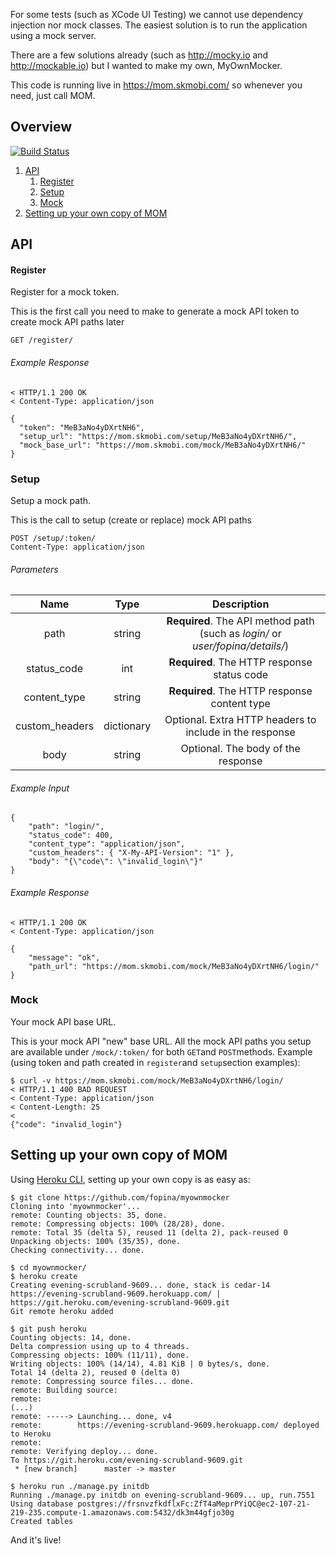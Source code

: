 For some tests  (such as XCode UI Testing) we cannot use dependency injection nor mock classes. The easiest solution is to run the application using a mock server.

There are a few solutions already (such as http://mocky.io and http://mockable.io) but I wanted to make my own, MyOwnMocker.

This code is running live in https://mom.skmobi.com/ so whenever you need, just call MOM.

## Overview
[![Build Status](https://travis-ci.org/fopina/myownmocker.svg)](https://travis-ci.org/fopina/myownmocker)

1. [API](#api)
    1.  [Register](#register)
    2.  [Setup](#setup)
    3.  [Mock](#mock)
2. [Setting up your own copy of MOM](#setting-up-your-own-copy-of-mom)

## API

#### Register
Register for a mock token.

This is the first call you need to make to generate a mock API token to create mock API paths later

    GET /register/

###### Example Response

    < HTTP/1.1 200 OK
    < Content-Type: application/json

    {
      "token": "MeB3aNo4yDXrtNH6",
      "setup_url": "https://mom.skmobi.com/setup/MeB3aNo4yDXrtNH6/",
      "mock_base_url": "https://mom.skmobi.com/mock/MeB3aNo4yDXrtNH6/"
    }

### Setup
Setup a mock path.

This is the call to setup (create or replace) mock API paths

    POST /setup/:token/
    Content-Type: application/json

###### Parameters

| Name              | Type       | Description   |
| :---------------: |:----------:| :------------:|
| path              | string     | **Required**. The API method path (such as *login/* or *user/fopina/details/*) |
| status_code       | int        | **Required**. The HTTP response status code              |
| content_type      | string     | **Required**. The HTTP response content type             |
| custom_headers    | dictionary | Optional. Extra HTTP headers to include in the response  |
| body              | string     | Optional. The body of the response                       |

###### Example Input

    {
        "path": "login/",
        "status_code": 400,
        "content_type": "application/json",
        "custom_headers": { "X-My-API-Version": "1" },
        "body": "{\"code\": \"invalid_login\"}"
    }

###### Example Response

    < HTTP/1.1 200 OK
    < Content-Type: application/json

    {
        "message": "ok",
        "path_url": "https://mom.skmobi.com/mock/MeB3aNo4yDXrtNH6/login/"
    }

### Mock
Your mock API base URL.

This is your mock API "new" base URL. All the mock API paths you setup are available under `/mock/:token/` for both `GET`and `POST`methods.
Example (using token and path created in `register`and `setup`section examples):

    $ curl -v https://mom.skmobi.com/mock/MeB3aNo4yDXrtNH6/login/
    < HTTP/1.1 400 BAD REQUEST
    < Content-Type: application/json
    < Content-Length: 25
    <
    {"code": "invalid_login"}

## Setting up your own copy of MOM

Using [Heroku CLI](https://devcenter.heroku.com/articles/heroku-command), setting up your own copy is as easy as:

    $ git clone https://github.com/fopina/myownmocker
    Cloning into 'myownmocker'...
    remote: Counting objects: 35, done.
    remote: Compressing objects: 100% (28/28), done.
    remote: Total 35 (delta 5), reused 11 (delta 2), pack-reused 0
    Unpacking objects: 100% (35/35), done.
    Checking connectivity... done.

    $ cd myownmocker/
    $ heroku create
    Creating evening-scrubland-9609... done, stack is cedar-14
    https://evening-scrubland-9609.herokuapp.com/ | https://git.heroku.com/evening-scrubland-9609.git
    Git remote heroku added

    $ git push heroku
    Counting objects: 14, done.
    Delta compression using up to 4 threads.
    Compressing objects: 100% (11/11), done.
    Writing objects: 100% (14/14), 4.81 KiB | 0 bytes/s, done.
    Total 14 (delta 2), reused 0 (delta 0)
    remote: Compressing source files... done.
    remote: Building source:
    remote:
    (...)
    remote: -----> Launching... done, v4
    remote:        https://evening-scrubland-9609.herokuapp.com/ deployed to Heroku
    remote:
    remote: Verifying deploy... done.
    To https://git.heroku.com/evening-scrubland-9609.git
     * [new branch]      master -> master

    $ heroku run ./manage.py initdb
    Running ./manage.py initdb on evening-scrubland-9609... up, run.7551
    Using database postgres://frsnvzfkdflxFc:ZfT4aMeprPYiQC@ec2-107-21-219-235.compute-1.amazonaws.com:5432/dk3m44gfjo30g
    Created tables

And it's live!